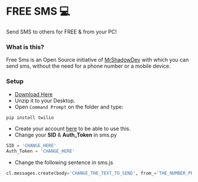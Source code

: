 # FREE SMS 💻
Send SMS to others for FREE &amp; from your PC!

### What is this?
Free Sms is an Open Source initiative of [MrShadowDev](https://github.com/MrShadowDev) with which you can send sms, without the need for a phone number or a mobile device.

### Setup 
* [Download Here](https://github.com/MrShadowDev/Free-SMS/archive/refs/heads/main.zip)
* Unzip it to your Desktop.
* Open ``Command Prompt`` on the folder and type:
```python
pip install twilio
```
* Create your account [here](https://www.twilio.com/try-twilio) to be able to use this.
* Change your **SID** & **Auth_Token** in sms.py 
```python
SID = 'CHANGE_HERE'
Auth_Token = 'CHANGE_HERE'
```
* Change the following sentence in sms.js
```python
cl.messages.create(body='CHANGE_THE_TEXT_TO_SEND', from_='THE_NUMBER_PROVIDED_IN_TWILIO, to= 'PHONE_NUMBER_OF_RECEIVER')
```
